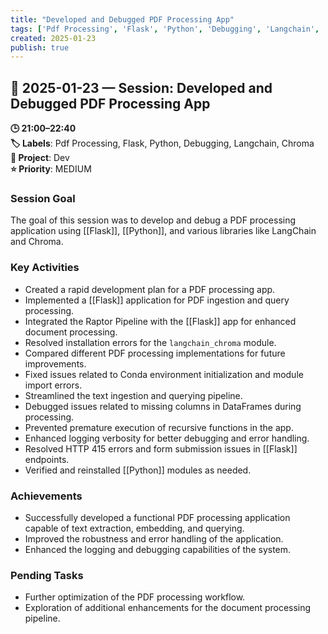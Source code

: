 ```yaml
---
title: "Developed and Debugged PDF Processing App"
tags: ['Pdf Processing', 'Flask', 'Python', 'Debugging', 'Langchain', 'Chroma']
created: 2025-01-23
publish: true
---
```


## 📅 2025-01-23 — Session: Developed and Debugged PDF Processing App

**🕒 21:00–22:40**  
**🏷️ Labels**: Pdf Processing, Flask, Python, Debugging, Langchain, Chroma  
**📂 Project**: Dev  
**⭐ Priority**: MEDIUM  


### Session Goal
The goal of this session was to develop and debug a PDF processing application using [[Flask]], [[Python]], and various libraries like LangChain and Chroma.

### Key Activities
- Created a rapid development plan for a PDF processing app.
- Implemented a [[Flask]] application for PDF ingestion and query processing.
- Integrated the Raptor Pipeline with the [[Flask]] app for enhanced document processing.
- Resolved installation errors for the `langchain_chroma` module.
- Compared different PDF processing implementations for future improvements.
- Fixed issues related to Conda environment initialization and module import errors.
- Streamlined the text ingestion and querying pipeline.
- Debugged issues related to missing columns in DataFrames during processing.
- Prevented premature execution of recursive functions in the app.
- Enhanced logging verbosity for better debugging and error handling.
- Resolved HTTP 415 errors and form submission issues in [[Flask]] endpoints.
- Verified and reinstalled [[Python]] modules as needed.

### Achievements
- Successfully developed a functional PDF processing application capable of text extraction, embedding, and querying.
- Improved the robustness and error handling of the application.
- Enhanced the logging and debugging capabilities of the system.

### Pending Tasks
- Further optimization of the PDF processing workflow.
- Exploration of additional enhancements for the document processing pipeline.
